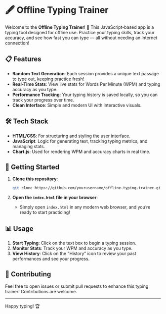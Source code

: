 # 🖋️ Offline Typing Trainer

Welcome to the **Offline Typing Trainer**! 🚀 This JavaScript-based app is a typing tool designed for offline use. Practice your typing skills, track your accuracy, and see how fast you can type — all without needing an internet connection!

## 📋 Features

- **Random Text Generation**: Each session provides a unique text passage to type out, keeping practice fresh!
- **Real-Time Stats**: View live stats for Words Per Minute (WPM) and typing accuracy as you type.
- **Performance Tracking**: Your typing history is saved locally, so you can track your progress over time.
- **Clean Interface**: Simple and modern UI with interactive visuals.

## 🛠️ Tech Stack

- **HTML/CSS**: For structuring and styling the user interface.
- **JavaScript**: Logic for generating text, tracking typing metrics, and managing stats.
- **Chart.js**: Used for rendering WPM and accuracy charts in real time.

## 🚀 Getting Started

1. **Clone this repository**:
    ```bash
    git clone https://github.com/yourusername/offline-typing-trainer.git
    ```

2. **Open the `index.html` file in your browser**:
    - Simply open `index.html` in any modern web browser, and you’re ready to start practicing!

## 📊 Usage

1. **Start Typing**: Click on the text box to begin a typing session.
2. **Monitor Stats**: Track your WPM and accuracy as you type.
3. **View History**: Click on the "History" icon to review your past performances and see your progress.

## 🙌 Contributing

Feel free to open issues or submit pull requests to enhance this typing trainer! Contributions are welcome.

---

Happy typing! 🏆
